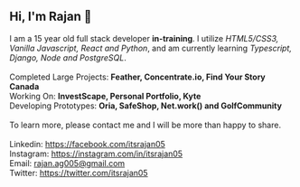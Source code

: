 ## Hi, I'm Rajan 👋

I am a 15 year old full stack developer **in-training**. I utilize _HTML5/CSS3, Vanilla Javascript, React and Python_, and am currently learning _Typescript, Django, Node and PostgreSQL_. <br><br>
Completed Large Projects: __Feather, Concentrate.io, Find Your Story Canada__<br>
Working On: __InvestScape, Personal Portfolio, Kyte__<br>
Developing Prototypes: __Oria, SafeShop, Net.work() and GolfCommunity__
<br><br>
To learn more, please contact me and I will be more than happy to share.
<br><br>
Linkedin: https://facebook.com/itsrajan05 <br>
Instagram: https://instagram.com/in/itsrajan05<br>
Email: rajan.ag005@gmail.com<br>
Twitter: https://twitter.com/itsrajan05<br>
